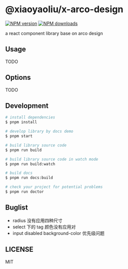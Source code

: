 # @xiaoyaoliu/x-arco-design

[![NPM version](https://img.shields.io/npm/v/@xiaoyaoliu/x-arco-design.svg?style=flat)](https://npmjs.org/package/@xiaoyaoliu/x-arco-design)
[![NPM downloads](http://img.shields.io/npm/dm/@xiaoyaoliu/x-arco-design.svg?style=flat)](https://npmjs.org/package/@xiaoyaoliu/x-arco-design)

a react component library base on arco design

## Usage

TODO

## Options

TODO

## Development

```bash
# install dependencies
$ pnpm install

# develop library by docs demo
$ pnpm start

# build library source code
$ pnpm run build

# build library source code in watch mode
$ pnpm run build:watch

# build docs
$ pnpm run docs:build

# check your project for potential problems
$ pnpm run doctor
```

## Buglist

- radius 没有应用四种尺寸
- select 下的 tag 颜色没有应用对
- input disabled background-color 优先级问题

## LICENSE

MIT
